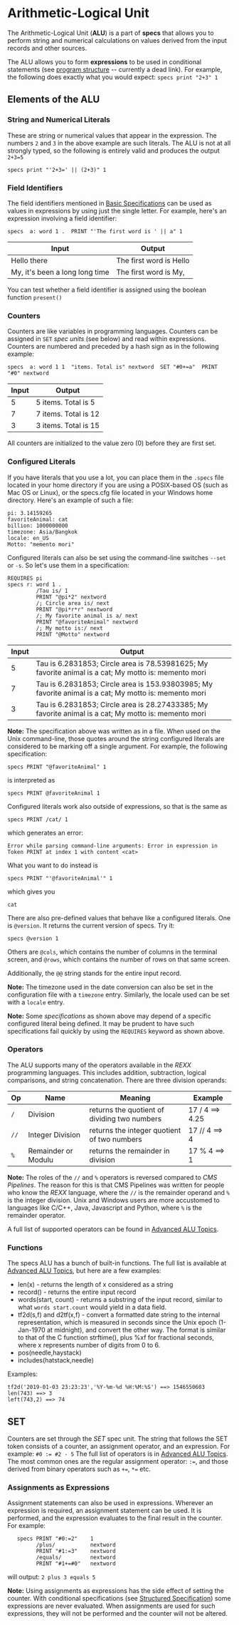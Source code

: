 # Arithmetic-Logical Unit

The Arithmetic-Logical Unit (**ALU**) is a part of **specs** that allows you to perform string and numerical calculations on values derived from the input records and other sources.

The ALU allows you to form **expressions** to be used in conditional statements (see [program structure](struct.md) -- currently a dead link).  For example, the following does exactly what you would expect:
`specs print "2+3" 1`

## Elements of the ALU 

### String and Numerical Literals
These are string or numerical values that appear in the expression.  The numbers `2` and `3` in the above example are such literals. The ALU is not at all strongly typed, so the following is entirely valid and produces the output `2+3=5`
```
specs print "'2+3=' || (2+3)" 1
``` 
### Field Identifiers
The field identifiers mentioned in [Basic Specifications](basicspec.md) can be used as values in expressions by using just the single letter. For example, here's an expression involving a field identifier:
```
specs  a: word 1 .  PRINT "'The first word is ' || a" 1
```
| Input | Output |
| ----- | ------ |
| Hello there | The first word is Hello |
| My, it's been a long long time | The first word is My, |

You can test whether a field identifier is assigned using the boolean function `present()`

### Counters
Counters are like variables in programming languages. Counters can be assigned in `SET` *spec units* (see below) and read within expressions. Counters are numbered and preceded by a hash sign as in the following example:
```
specs  a: word 1 1  "items. Total is" nextword  SET "#0+=a"  PRINT "#0" nextword
```
| Input | Output |
| ----- | ------ |
| 5 | 5 items. Total is 5 |
| 7 | 7 items. Total is 12 |
| 3 | 3 items. Total is 15 |

All counters are initialized to the value zero (0) before they are first set.

### Configured Literals
If you have literals that you use a lot, you can place them in the `.specs` file located in your home directory if you are using a POSIX-based OS (such as Mac OS or Linux), or the specs.cfg file located in your Windows home directory. Here's an example of such a file:
```
pi: 3.14159265
favoriteAnimal: cat
billion: 1000000000
timezone: Asia/Bangkok
locale: en_US
Motto: "memento mori"
```
Configured literals can also be set using the command-line switches `--set` or `-s`.
So let's use them in a specification:
```
REQUIRES pi
specs r: word 1 .
         /Tau is/ 1
         PRINT "@pi*2" nextword
         /; Circle area is/ next
         PRINT "@pi*r*r" nextword
         /; My favorite animal is a/ next
         PRINT "@favoriteAnimal" nextword
         /; My motto is:/ next
         PRINT "@Motto" nextword
```
| Input | Output |
| ----- | ------ |
| 5 | Tau is 6.2831853; Circle area is 78.53981625; My favorite animal is a cat; My motto is: memento mori |
| 7 | Tau is 6.2831853; Circle area is 153.93803985; My favorite animal is a cat; My motto is: memento mori |
| 3 | Tau is 6.2831853; Circle area is 28.27433385; My favorite animal is a cat; My motto is: memento mori |

**Note:** The specification above was written as in a file. When used on the Unix command-line, those quotes around the string configured literals are considered to be marking off a single argument. For example, the following specification:
```
specs PRINT "@favoriteAnimal" 1
```
is interpreted as 
```
specs PRINT @favoriteAnimal 1
```
Configured literals work also outside of expressions, so that is the same as 
```
specs PRINT /cat/ 1
```
which generates an error:
```
Error while parsing command-line arguments: Error in expression in Token PRINT at index 1 with content <cat>
```
What you want to do instead is 
```
specs PRINT "'@favoriteAnimal'" 1
```
which gives you
```
cat
```

There are also pre-defined values that behave like a configured literals. One is `@version`. It returns the current version of specs. Try it:
```
specs @version 1
```

Others are `@cols`, which contains the number of columns in the terminal screen, and `@rows`, which contains the number of rows on that same screen.

Additionally, the `@@` string stands for the entire input record.

**Note:** The timezone used in the date conversion can also be set in the configuration file with a `timezone` entry. Similarly, the locale used can be set with a `locale` entry.

**Note:** Some *specifications* as shown above may depend of a specific configured literal being defined. It may be prudent to have such specifications fail quickly by using the `REQUIRES` keyword as shown above. 

### Operators
The ALU supports many of the operators available in the *REXX* programming languages. This includes addition, subtraction, logical comparisons, and string concatenation. 
There are three division operands:

| Op | Name | Meaning | Example |
| -- | ---- | ------- | ------- |
| `/` | Division | returns the quotient of dividing two numbers | 17 / 4 ==> 4.25 |
| `//` | Integer Division | returns the integer quotient of two numbers | 17 // 4 ==> 4 |
| `%` | Remainder or Modulu | returns the remainder in division | 17 % 4 ==> 1 |

**Note:** The roles of the `//` and `%` operators is reversed compared to *CMS Pipelines*. The reason for this is that CMS Pipelines was written for people who know the *REXX* language, where the `//` is the remainder operand and `%` is the integer division. Unix and Windows users are more accustomed to languages like C/C++, Java, Javascript and Python, where `%` is the remainder operator.

A full list of supported operators can be found in [Advanced ALU Topics](alu_adv.md).

### Functions
The specs ALU has a bunch of built-in functions. The full list is available at [Advanced ALU Topics](alu_adv.md), but here are a few examples:
* len(x) - returns the length of x considered as a string
* record() - returns the entire input record
* words(start, count) - returns a substring of the input record, similar to what `words start.count` would yield in a data field.
* tf2d(s,f) and d2tf(x,f) - convert a formatted date string to the internal representation, which is measured in seconds since the Unix epoch (1-Jan-1970 at midnight), and convert the other way.  The format is similar to that of the C function strftime(), plus %xf for fractional seconds, where x represents number of digits from 0 to 6.
* pos(needle,haystack)
* includes(hatstack,needle)

Examples:
```
tf2d('2019-01-03 23:23:23','%Y-%m-%d %H:%M:%S') ==> 1546550603
len(743) ==> 3
left(743,2) ==> 74
```

## SET
Counters are set through the *SET* spec unit. The string that follows the SET token consists of a counter, an assignment operator, and an expression. For example:
`#0 := #2 - 5`
The full list of operators is in [Advanced ALU Topics](alu_adv.md). The most common ones are the regular assignment operator: `:=`, and those derived from binary operators such as `+=`, `*=` etc.

### Assignments as Expressions
Assignment statements can also be used in expressions. Wherever an expression is required, an assignment statement can be used. It is performed, and the expression evaluates to the final result in the counter. For example:
```
   specs PRINT "#0:=2"    1
         /plus/           nextword
         PRINT "#1:=3"    nextword
         /equals/         nextword
         PRINT "#1+=#0"   nextword
```
will output: `2 plus 3 equals 5`

**Note:** Using assignments as expressions has the side effect of setting the counter. With conditional specifications (see [Structured Specification](struct.md)) some expressions are never evaluated. When assignments are used for such expressions, they will not be performed and the counter will not be altered.